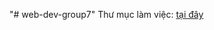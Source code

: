 "# web-dev-group7" 
Thư mục làm việc: [tại đây](https://drive.google.com/drive/folders/1D9lSIBioASUJyBoa3WXNrwxAbuwsD8UP?usp=sharing)
